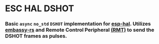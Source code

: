 # ESC HAL DSHOT
### Basic `async` `no_std` `DSHOT` implementation for [esp-hal](https://github.com/esp-rs/esp-hal). Utilizes [embassy-rs](https://github.com/embassy-rs/embassy) and Remote Control Peripheral [(RMT)](https://docs.rs/esp-hal/latest/esp_hal/rmt/index.html) to send the DSHOT frames as pulses.

